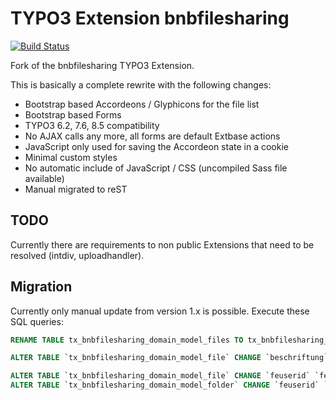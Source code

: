 # TYPO3 Extension bnbfilesharing

[![Build Status](https://travis-ci.org/Intera/typo3-extension-bnbfilesharing.svg?branch=master)](https://travis-ci.org/Intera/typo3-extension-bnbfilesharing)

Fork of the bnbfilesharing TYPO3 Extension.

This is basically a complete rewrite with the following changes:

* Bootstrap based Accordeons / Glyphicons for the file list
* Bootstrap based Forms
* TYPO3 6.2, 7.6, 8.5 compatibility
* No AJAX calls any more, all forms are default Extbase actions
* JavaScript only used for saving the Accordeon state in a cookie
* Minimal custom styles
* No automatic include of JavaScript / CSS (uncompiled Sass file available)
* Manual migrated to reST

## TODO

Currently there are requirements to non public Extensions that need to be resolved (intdiv, uploadhandler).

## Migration

Currently only manual update from version 1.x is possible. Execute these SQL queries:

```sql
RENAME TABLE tx_bnbfilesharing_domain_model_files TO tx_bnbfilesharing_domain_model_file;

ALTER TABLE `tx_bnbfilesharing_domain_model_file` CHANGE `beschriftung` `label` VARCHAR(255) CHARACTER SET utf8 COLLATE utf8_general_ci NOT NULL DEFAULT '';

ALTER TABLE `tx_bnbfilesharing_domain_model_file` CHANGE `feuserid` `feuser` INT(11) NOT NULL DEFAULT '0';
ALTER TABLE `tx_bnbfilesharing_domain_model_folder` CHANGE `feuserid` `feuser` INT(11) NOT NULL DEFAULT '0';
```
